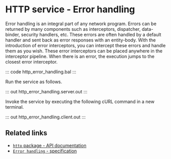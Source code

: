 # HTTP service - Error handling

Error handling is an integral part of any network program. Errors can be returned by many components such as interceptors, dispatcher, data-binder, security handlers, etc. These errors are often handled by a default handler and sent back as error responses with an entity-body. With the introduction of error interceptors, you can intercept  these errors and handle them as you wish. These error interceptors can be placed  anywhere in the interceptor pipeline. When there is an error, the execution jumps to the closest error interceptor.

::: code http_error_handling.bal :::

Run the service as follows.

::: out http_error_handling.server.out :::

Invoke the service by executing the following cURL command in a new terminal.

::: out http_error_handling.client.out :::

## Related links
- [`http` package - API documentation](https://lib.ballerina.io/ballerina/http/latest/)
- [`Error handling` - specification](https://ballerina.io/spec/http/#82-error-handling)
